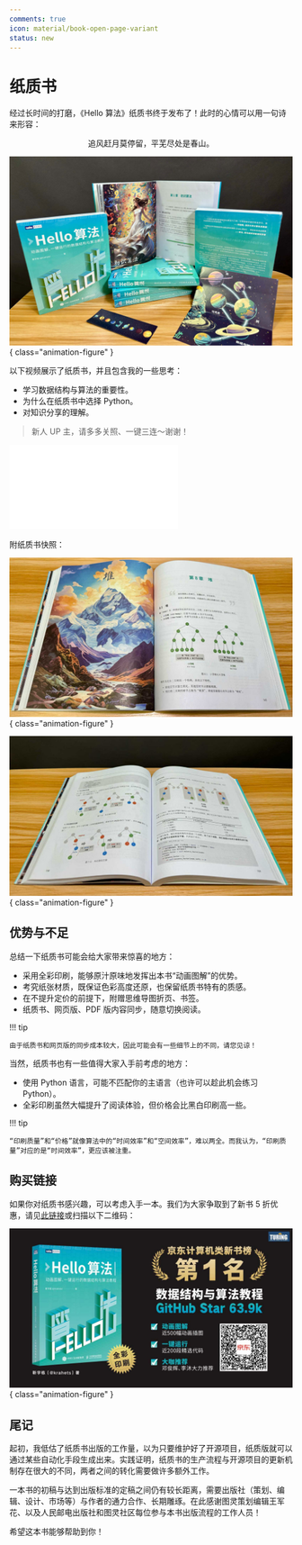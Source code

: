 ```yaml
---
comments: true
icon: material/book-open-page-variant
status: new
---
```


# 纸质书

经过长时间的打磨，《Hello 算法》纸质书终于发布了！此时的心情可以用一句诗来形容：

<p align="center">追风赶月莫停留，平芜尽处是春山。</p>

![](index.assets/paper_book_overview.jpg){ class="animation-figure" }

以下视频展示了纸质书，并且包含我的一些思考：

- 学习数据结构与算法的重要性。
- 为什么在纸质书中选择 Python。
- 对知识分享的理解。

> 新人 UP 主，请多多关照、一键三连～谢谢！

<div class="video-container">
    <iframe src="//player.bilibili.com/player.html?aid=1051597767&bvid=BV1QH4y157uC&cid=1462564112&p=1&autoplay=0" scrolling="no" border="0" frameborder="no" framespacing="0" allowfullscreen="true"> </iframe>
</div>

附纸质书快照：

![](index.assets/paper_book_chapter_heap.jpg){ class="animation-figure" }

![](index.assets/paper_book_avl_tree.jpg){ class="animation-figure" }

## 优势与不足

总结一下纸质书可能会给大家带来惊喜的地方：

- 采用全彩印刷，能够原汁原味地发挥出本书“动画图解”的优势。
- 考究纸张材质，既保证色彩高度还原，也保留纸质书特有的质感。
- 在不提升定价的前提下，附赠思维导图折页、书签。
- 纸质书、网页版、PDF 版内容同步，随意切换阅读。

!!! tip

    由于纸质书和网页版的同步成本较大，因此可能会有一些细节上的不同，请您见谅！

当然，纸质书也有一些值得大家入手前考虑的地方：

- 使用 Python 语言，可能不匹配你的主语言（也许可以趁此机会练习 Python）。
- 全彩印刷虽然大幅提升了阅读体验，但价格会比黑白印刷高一些。

!!! tip

    “印刷质量”和“价格”就像算法中的“时间效率”和“空间效率”，难以两全。而我认为，“印刷质量”对应的是“时间效率”，更应该被注重。

## 购买链接

如果你对纸质书感兴趣，可以考虑入手一本。我们为大家争取到了新书 5 折优惠，请见[此链接](https://3.cn/1X-qmTD3)或扫描以下二维码：

![](index.assets/book_jd_link.jpg){ class="animation-figure" }

## 尾记

起初，我低估了纸质书出版的工作量，以为只要维护好了开源项目，纸质版就可以通过某些自动化手段生成出来。实践证明，纸质书的生产流程与开源项目的更新机制存在很大的不同，两者之间的转化需要做许多额外工作。

一本书的初稿与达到出版标准的定稿之间仍有较长距离，需要出版社（策划、编辑、设计、市场等）与作者的通力合作、长期雕琢。在此感谢图灵策划编辑王军花、以及人民邮电出版社和图灵社区每位参与本书出版流程的工作人员！

希望这本书能够帮助到你！
